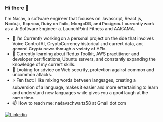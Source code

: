 
### Hi there 👋
I'm Nadav, a software engineer that focuses on Javascript, React.js, Node.js, Express, Ruby on Rails, MongoDB, and Postgres.
I currently work as a Jr Software Engineer at LaunchPoint Fitness and AAICAMA.

- 🔭 I'm Currently working on a personal project on the side that involves Voice Control AI, CryptoCurrency historical and current data, and general Crypto news through a variety of APIs.
- 🌱  Currently learning about Redux Toolkit, AWS practitioner and developer certifications, Ubuntu servers, and constantly expanding the knowledge of my current skills.
- 🤔  Looking for advice on Web security, protection against common and uncommon attacks.
- ⚡  Fun fact: I like mixing words between languages, creating a subversion of a language, makes it easier and more entertaining to learn and understand new languages while gives you a good laugh at the same time.
- 📫  How to reach me: nadavschwartz58 at Gmail dot com


<a href="https://www.linkedin.com/in/schwartznadav/">
  <img
    alt="Linkedin"
    src="https://img.shields.io/badge/linkedin-0077B5?logo=linkedin&logoColor=white&style=for-the-badge"
  />
</a>
<!---
- 👋 Hi, I’m @NadavsSchwartz
- 👀 I’m interested in ...
- 🌱 I’m currently learning ...
- 💞️ I’m looking to collaborate on ...
- 📫 How to reach me ...


NadavsSchwartz/NadavsSchwartz is a ✨ special ✨ repository because its `README.md` (this file) appears on your GitHub profile.
You can click the Preview link to take a look at your changes.
--->
